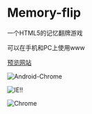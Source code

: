 Memory-flip
===========

一个HTML5的记忆翻牌游戏

可以在手机和PC上使用www



[预览网站][1]

![Android-Chrome][2]


  
![IE!!][3] 


![Chrome][4]


  [1]: https://game.xing.moe/ "预览网站"
  [2]: https://raw.githubusercontent.com/xmumiffy/Memory-flip/master/Screenshot/Android-Chrome.png "Android_Chrome"
  [3]: https://raw.githubusercontent.com/xmumiffy/Memory-flip/master/Screenshot/IE.png "IE11"
  [4]: https://raw.githubusercontent.com/xmumiffy/Memory-flip/master/Screenshot/chrome.png "ChromePC"
  
  
